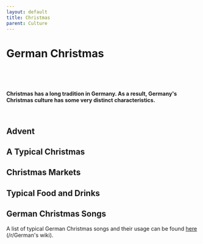 ```yaml
---
layout: default
title: Christmas
parent: Culture
---
```


# German Christmas

&nbsp;

&nbsp;

**Christmas has a long tradition in Germany. As a result, Germany's Christmas culture has some very distinct characteristics.**

&nbsp;

## Advent

## A Typical Christmas

## Christmas Markets

## Typical Food and Drinks

## German Christmas Songs

A list of typical German Christmas songs and their usage can be found [here](/r/German/wiki/childrenssongs#wiki_christmas_songs) (/r/German's wiki).

&nbsp;


